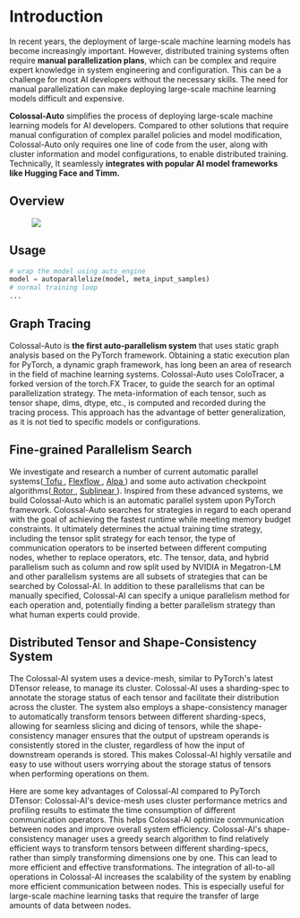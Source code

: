 # Introduction

In recent years, the deployment of large-scale machine learning models has become increasingly important. However, distributed training systems often require **manual parallelization plans**, which can be complex and require expert knowledge in system engineering and configuration. This can be a challenge for most AI developers without the necessary skills. The need for manual parallelization can make deploying large-scale machine learning models difficult and expensive.

**Colossal-Auto** simplifies the process of deploying large-scale machine learning models for AI developers. Compared to other solutions that require manual configuration of complex parallel policies and model modification, Colossal-Auto only requires one line of code from the user, along with cluster information and model configurations, to enable distributed training. Technically, It seamlessly **integrates with popular AI model frameworks like Hugging Face and Timm.**



## Overview

<figure style={{textAlign: "center"}}>
<img src="https://raw.githubusercontent.com/hpcaitech/public_assets/main/colossalai/img/auto_parallel/auto_parallel.png"/>
</figure>


## Usage

```python
# wrap the model using auto_engine
model = autoparallelize(model, meta_input_samples)
# normal training loop
...
```


## Graph Tracing

Colossal-Auto is **the first auto-parallelism system** that uses static graph analysis based on the PyTorch framework. Obtaining a static execution plan for PyTorch, a dynamic graph framework, has long been an area of research in the field of machine learning systems. Colossal-Auto uses ColoTracer, a forked version of the torch.FX Tracer, to guide the search for an optimal parallelization strategy. The meta-information of each tensor, such as tensor shape, dims, dtype, etc., is computed and recorded during the tracing process. This approach has the advantage of better generalization, as it is not tied to specific models or configurations.



## Fine-grained Parallelism Search
We investigate and research a number of current automatic parallel systems(<a href="https://arxiv.org/abs/1807.08887"> Tofu </a>, <a href="https://arxiv.org/abs/1807.05358"> Flexflow </a>, <a href="https://arxiv.org/abs/2201.12023"> Alpa </a>) and some auto activation checkpoint algorithms(<a href="https://hal.inria.fr/hal-02352969"> Rotor </a>, <a href="https://arxiv.org/abs/1604.06174"> Sublinear </a>). Inspired from these advanced systems, we build Colossal-Auto which is an automatic parallel system upon PyTorch framework. Colossal-Auto searches for strategies in regard to each operand with the goal of achieving the fastest runtime while meeting memory budget constraints. It ultimately determines the actual training time strategy, including the tensor split strategy for each tensor, the type of communication operators to be inserted between different computing nodes, whether to replace operators, etc. The tensor, data, and hybrid parallelism such as column and row split used by NVIDIA in Megatron-LM and other parallelism systems are all subsets of strategies that can be searched by Colossal-AI. In addition to these parallelisms that can be manually specified, Colossal-AI can specify a unique parallelism method for each operation and, potentially finding a better parallelism strategy than what human experts could provide.



## Distributed Tensor and Shape-Consistency System

The Colossal-AI system uses a device-mesh, similar to PyTorch's latest DTensor release, to manage its cluster. Colossal-AI uses a sharding-spec to annotate the storage status of each tensor and facilitate their distribution across the cluster. The system also employs a shape-consistency manager to automatically transform tensors between different sharding-specs, allowing for seamless slicing and dicing of tensors, while the shape-consistency manager ensures that the output of upstream operands is consistently stored in the cluster, regardless of how the input of downstream operands is stored. This makes Colossal-AI highly versatile and easy to use without users worrying about the storage status of tensors when performing operations on them.

Here are some key advantages of Colossal-AI compared to PyTorch DTensor:
Colossal-AI's device-mesh uses cluster performance metrics and profiling results to estimate the time consumption of different communication operators. This helps Colossal-AI optimize communication between nodes and improve overall system efficiency.
Colossal-AI's shape-consistency manager uses a greedy search algorithm to find relatively efficient ways to transform tensors between different sharding-specs, rather than simply transforming dimensions one by one. This can lead to more efficient and effective transformations.
The integration of all-to-all operations in Colossal-AI increases the scalability of the system by enabling more efficient communication between nodes. This is especially useful for large-scale machine learning tasks that require the transfer of large amounts of data between nodes.
